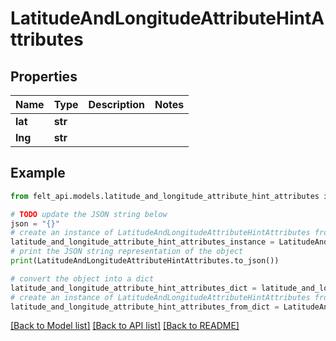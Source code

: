 # LatitudeAndLongitudeAttributeHintAttributes


## Properties

Name | Type | Description | Notes
------------ | ------------- | ------------- | -------------
**lat** | **str** |  | 
**lng** | **str** |  | 

## Example

```python
from felt_api.models.latitude_and_longitude_attribute_hint_attributes import LatitudeAndLongitudeAttributeHintAttributes

# TODO update the JSON string below
json = "{}"
# create an instance of LatitudeAndLongitudeAttributeHintAttributes from a JSON string
latitude_and_longitude_attribute_hint_attributes_instance = LatitudeAndLongitudeAttributeHintAttributes.from_json(json)
# print the JSON string representation of the object
print(LatitudeAndLongitudeAttributeHintAttributes.to_json())

# convert the object into a dict
latitude_and_longitude_attribute_hint_attributes_dict = latitude_and_longitude_attribute_hint_attributes_instance.to_dict()
# create an instance of LatitudeAndLongitudeAttributeHintAttributes from a dict
latitude_and_longitude_attribute_hint_attributes_from_dict = LatitudeAndLongitudeAttributeHintAttributes.from_dict(latitude_and_longitude_attribute_hint_attributes_dict)
```
[[Back to Model list]](../README.md#documentation-for-models) [[Back to API list]](../README.md#documentation-for-api-endpoints) [[Back to README]](../README.md)


